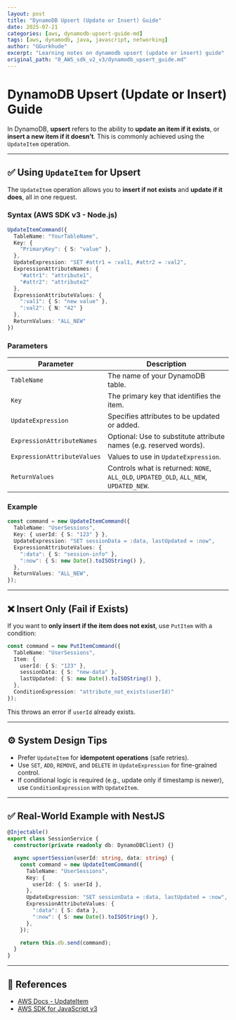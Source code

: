 ```yaml
---
layout: post
title: "DynamoDB Upsert (Update or Insert) Guide"
date: 2025-07-21
categories: [aws, dynamodb-upsert-guide-md]
tags: [aws, dynamodb, java, javascript, networking]
author: "GGurkhude"
excerpt: "Learning notes on dynamodb upsert (update or insert) guide"
original_path: "0_AWS_sdk_v2_v3/dynamodb_upsert_guide.md"
---
```



# DynamoDB Upsert (Update or Insert) Guide

In DynamoDB, **upsert** refers to the ability to **update an item if it exists**, or **insert a new item if it doesn’t**. This is commonly achieved using the `UpdateItem` operation.

---

## ✅ Using `UpdateItem` for Upsert

The `UpdateItem` operation allows you to **insert if not exists** and **update if it does**, all in one request.

### Syntax (AWS SDK v3 - Node.js)

```ts
UpdateItemCommand({
  TableName: "YourTableName",
  Key: {
    "PrimaryKey": { S: "value" },
  },
  UpdateExpression: "SET #attr1 = :val1, #attr2 = :val2",
  ExpressionAttributeNames: {
    "#attr1": "attribute1",
    "#attr2": "attribute2"
  },
  ExpressionAttributeValues: {
    ":val1": { S: "new value" },
    ":val2": { N: "42" }
  },
  ReturnValues: "ALL_NEW"
})
```

### Parameters

| Parameter | Description |
|----------|-------------|
| `TableName` | The name of your DynamoDB table. |
| `Key` | The primary key that identifies the item. |
| `UpdateExpression` | Specifies attributes to be updated or added. |
| `ExpressionAttributeNames` | Optional: Use to substitute attribute names (e.g. reserved words). |
| `ExpressionAttributeValues` | Values to use in `UpdateExpression`. |
| `ReturnValues` | Controls what is returned: `NONE`, `ALL_OLD`, `UPDATED_OLD`, `ALL_NEW`, `UPDATED_NEW`. |

### Example

```ts
const command = new UpdateItemCommand({
  TableName: "UserSessions",
  Key: { userId: { S: "123" } },
  UpdateExpression: "SET sessionData = :data, lastUpdated = :now",
  ExpressionAttributeValues: {
    ":data": { S: "session-info" },
    ":now": { S: new Date().toISOString() },
  },
  ReturnValues: "ALL_NEW",
});
```

---

## ❌ Insert Only (Fail if Exists)

If you want to **only insert if the item does not exist**, use `PutItem` with a condition:

```ts
const command = new PutItemCommand({
  TableName: "UserSessions",
  Item: {
    userId: { S: "123" },
    sessionData: { S: "new-data" },
    lastUpdated: { S: new Date().toISOString() },
  },
  ConditionExpression: "attribute_not_exists(userId)"
});
```

This throws an error if `userId` already exists.

---

## ⚙️ System Design Tips

- Prefer `UpdateItem` for **idempotent operations** (safe retries).
- Use `SET`, `ADD`, `REMOVE`, and `DELETE` in `UpdateExpression` for fine-grained control.
- If conditional logic is required (e.g., update only if timestamp is newer), use `ConditionExpression` with `UpdateItem`.

---

## ✅ Real-World Example with NestJS

```ts
@Injectable()
export class SessionService {
  constructor(private readonly db: DynamoDBClient) {}

  async upsertSession(userId: string, data: string) {
    const command = new UpdateItemCommand({
      TableName: "UserSessions",
      Key: {
        userId: { S: userId },
      },
      UpdateExpression: "SET sessionData = :data, lastUpdated = :now",
      ExpressionAttributeValues: {
        ":data": { S: data },
        ":now": { S: new Date().toISOString() },
      },
    });

    return this.db.send(command);
  }
}
```

---

## 📘 References

- [AWS Docs - UpdateItem](https://docs.aws.amazon.com/amazondynamodb/latest/APIReference/API_UpdateItem.html)
- [AWS SDK for JavaScript v3](https://docs.aws.amazon.com/AWSJavaScriptSDK/v3/latest/clients/client-dynamodb/)


